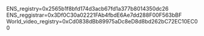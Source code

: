 ENS_registry=0x2565b1f8bfd174d3acb67fd1a377b8014350dc26
ENS_reggistrar=0x3Df0C30a02221FAb4fbdE6Ae7dd288F00F563bBF
World_video_registry=0xCd0838dBb89975aDc8eD8d8bd262bC72EC10EC00
